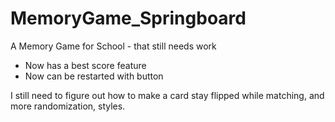 # MemoryGame_Springboard
A Memory Game for School - that still needs work

- Now has a best score feature
- Now can be restarted with button

I still need to figure out how to make a card stay flipped while matching, and more randomization, styles.
